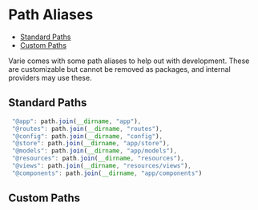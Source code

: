 # Path Aliases

* [Standard Paths](#standard-paths)
* [Custom Paths](#custom-paths)

Varie comes with some path aliases to help out with development. These are customizable but cannot be removed as packages, and internal providers may use these.

<a name="standard-paths"></a>

## Standard Paths

```js
 "@app": path.join(__dirname, "app"),
 "@routes": path.join(__dirname, "routes"),
 "@config": path.join(__dirname, "config"),
 "@store": path.join(__dirname, "app/store"),
 "@models": path.join(__dirname, "app/models"),
 "@resources": path.join(__dirname, "resources"),
 "@views": path.join(__dirname, "resources/views"),
 "@components": path.join(__dirname, "app/components")
```

<a name="custom-paths"></a>

## Custom Paths
